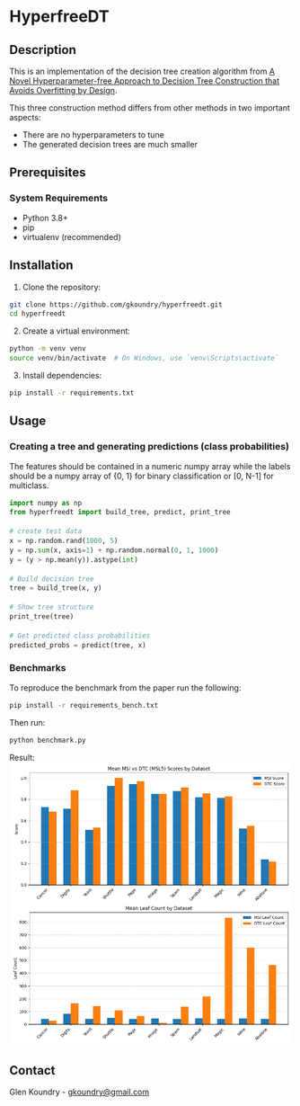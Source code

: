 # HyperfreeDT

## Description
This is an implementation of the decision tree creation algorithm from
[A Novel Hyperparameter-free Approach to Decision Tree Construction that Avoids Overfitting by Design](https://arxiv.org/pdf/1906.01246).

This three construction method differs from other methods in two important aspects:
- There are no hyperparameters to tune
- The generated decision trees are much smaller

## Prerequisites

### System Requirements
- Python 3.8+
- pip
- virtualenv (recommended)

## Installation

1. Clone the repository:
```bash
git clone https://github.com/gkoundry/hyperfreedt.git
cd hyperfreedt
```

2. Create a virtual environment:
```bash
python -m venv venv
source venv/bin/activate  # On Windows, use `venv\Scripts\activate`
```

3. Install dependencies:
```bash
pip install -r requirements.txt
```

## Usage

### Creating a tree and generating predictions (class probabilities)
The features should be contained in a numeric numpy array while the labels should be
a numpy array of {0, 1} for binary classification or [0, N-1] for multiclass.

```python
import numpy as np
from hyperfreedt import build_tree, predict, print_tree

# create test data 
x = np.random.rand(1000, 5)
y = np.sum(x, axis=1) + np.random.normal(0, 1, 1000)
y = (y > np.mean(y)).astype(int)

# Build decision tree
tree = build_tree(x, y)

# Show tree structure
print_tree(tree)

# Get predicted class probabilities
predicted_probs = predict(tree, x)
```

### Benchmarks
To reproduce the benchmark from the paper run the following:
```bash
pip install -r requirements_bench.txt
```

Then run:
```python
python benchmark.py
```

Result:
![Benchmark bar chart](benchmark.png)

## Contact

Glen Koundry - gkoundry@gmail.com
